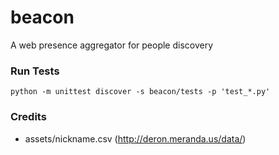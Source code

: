 # beacon
A web presence aggregator for people discovery

### Run Tests
`python -m unittest discover -s beacon/tests -p 'test_*.py'`

### Credits
* assets/nickname.csv (http://deron.meranda.us/data/)
